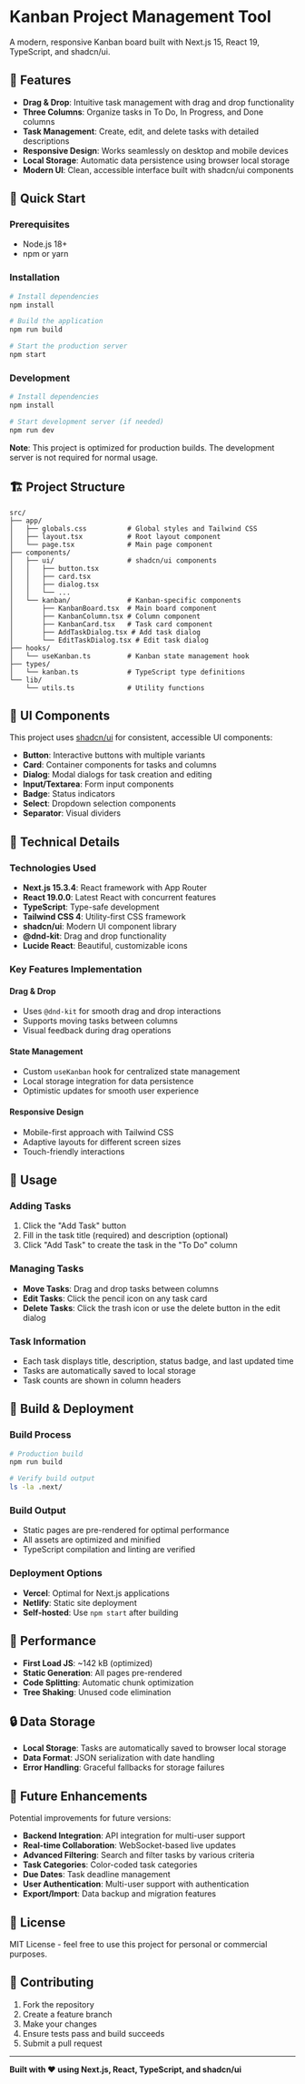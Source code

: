 # Kanban Project Management Tool

A modern, responsive Kanban board built with Next.js 15, React 19, TypeScript, and shadcn/ui.

## 🎯 Features

- **Drag & Drop**: Intuitive task management with drag and drop functionality
- **Three Columns**: Organize tasks in To Do, In Progress, and Done columns
- **Task Management**: Create, edit, and delete tasks with detailed descriptions
- **Responsive Design**: Works seamlessly on desktop and mobile devices
- **Local Storage**: Automatic data persistence using browser local storage
- **Modern UI**: Clean, accessible interface built with shadcn/ui components

## 🚀 Quick Start

### Prerequisites

- Node.js 18+ 
- npm or yarn

### Installation

```bash
# Install dependencies
npm install

# Build the application
npm run build

# Start the production server
npm start
```

### Development

```bash
# Install dependencies
npm install

# Start development server (if needed)
npm run dev
```

**Note**: This project is optimized for production builds. The development server is not required for normal usage.

## 🏗️ Project Structure

```
src/
├── app/
│   ├── globals.css          # Global styles and Tailwind CSS
│   ├── layout.tsx           # Root layout component
│   └── page.tsx             # Main page component
├── components/
│   ├── ui/                  # shadcn/ui components
│   │   ├── button.tsx
│   │   ├── card.tsx
│   │   ├── dialog.tsx
│   │   └── ...
│   └── kanban/              # Kanban-specific components
│       ├── KanbanBoard.tsx  # Main board component
│       ├── KanbanColumn.tsx # Column component
│       ├── KanbanCard.tsx   # Task card component
│       ├── AddTaskDialog.tsx # Add task dialog
│       └── EditTaskDialog.tsx # Edit task dialog
├── hooks/
│   └── useKanban.ts         # Kanban state management hook
├── types/
│   └── kanban.ts            # TypeScript type definitions
└── lib/
    └── utils.ts             # Utility functions
```

## 🎨 UI Components

This project uses [shadcn/ui](https://ui.shadcn.com/) for consistent, accessible UI components:

- **Button**: Interactive buttons with multiple variants
- **Card**: Container components for tasks and columns
- **Dialog**: Modal dialogs for task creation and editing
- **Input/Textarea**: Form input components
- **Badge**: Status indicators
- **Select**: Dropdown selection components
- **Separator**: Visual dividers

## 🔧 Technical Details

### Technologies Used

- **Next.js 15.3.4**: React framework with App Router
- **React 19.0.0**: Latest React with concurrent features
- **TypeScript**: Type-safe development
- **Tailwind CSS 4**: Utility-first CSS framework
- **shadcn/ui**: Modern UI component library
- **@dnd-kit**: Drag and drop functionality
- **Lucide React**: Beautiful, customizable icons

### Key Features Implementation

#### Drag & Drop
- Uses `@dnd-kit` for smooth drag and drop interactions
- Supports moving tasks between columns
- Visual feedback during drag operations

#### State Management
- Custom `useKanban` hook for centralized state management
- Local storage integration for data persistence
- Optimistic updates for smooth user experience

#### Responsive Design
- Mobile-first approach with Tailwind CSS
- Adaptive layouts for different screen sizes
- Touch-friendly interactions

## 📱 Usage

### Adding Tasks
1. Click the "Add Task" button
2. Fill in the task title (required) and description (optional)
3. Click "Add Task" to create the task in the "To Do" column

### Managing Tasks
- **Move Tasks**: Drag and drop tasks between columns
- **Edit Tasks**: Click the pencil icon on any task card
- **Delete Tasks**: Click the trash icon or use the delete button in the edit dialog

### Task Information
- Each task displays title, description, status badge, and last updated time
- Tasks are automatically saved to local storage
- Task counts are shown in column headers

## 🔧 Build & Deployment

### Build Process

```bash
# Production build
npm run build

# Verify build output
ls -la .next/
```

### Build Output
- Static pages are pre-rendered for optimal performance
- All assets are optimized and minified
- TypeScript compilation and linting are verified

### Deployment Options
- **Vercel**: Optimal for Next.js applications
- **Netlify**: Static site deployment
- **Self-hosted**: Use `npm start` after building

## 🎯 Performance

- **First Load JS**: ~142 kB (optimized)
- **Static Generation**: All pages pre-rendered
- **Code Splitting**: Automatic chunk optimization
- **Tree Shaking**: Unused code elimination

## 🔒 Data Storage

- **Local Storage**: Tasks are automatically saved to browser local storage
- **Data Format**: JSON serialization with date handling
- **Error Handling**: Graceful fallbacks for storage failures

## 🚀 Future Enhancements

Potential improvements for future versions:

- **Backend Integration**: API integration for multi-user support
- **Real-time Collaboration**: WebSocket-based live updates
- **Advanced Filtering**: Search and filter tasks by various criteria
- **Task Categories**: Color-coded task categories
- **Due Dates**: Task deadline management
- **User Authentication**: Multi-user support with authentication
- **Export/Import**: Data backup and migration features

## 📄 License

MIT License - feel free to use this project for personal or commercial purposes.

## 🤝 Contributing

1. Fork the repository
2. Create a feature branch
3. Make your changes
4. Ensure tests pass and build succeeds
5. Submit a pull request

---

**Built with ❤️ using Next.js, React, TypeScript, and shadcn/ui**
